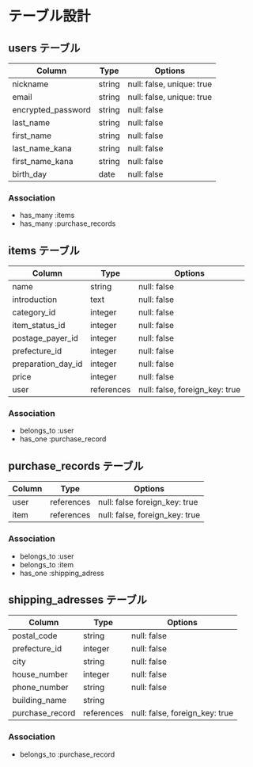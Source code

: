 # テーブル設計

## users テーブル

| Column             | Type   | Options                  |
| ----------------   | ------ | -------------------------|
| nickname           | string | null: false, unique: true|
| email              | string | null: false, unique: true|
| encrypted_password | string | null: false              |
| last_name          | string | null: false              |
| first_name         | string | null: false              |
| last_name_kana     | string | null: false              |
| first_name_kana    | string | null: false              |
| birth_day          | date   | null: false              |

### Association
- has_many :items
- has_many :purchase_records

## items テーブル

| Column             | Type       | Options                        |
| -------------------| -----------| -------------------------------|
| name               | string     | null: false                    |
| introduction       | text       | null: false                    |
| category_id        | integer    | null: false                    |
| item_status_id     | integer    | null: false                    |
| postage_payer_id   | integer    | null: false                    |
| prefecture_id      | integer    | null: false                    |
| preparation_day_id | integer    | null: false                    |
| price              | integer    | null: false                    |
| user               | references | null: false, foreign_key: true |

### Association
- belongs_to :user
- has_one :purchase_record

## purchase_records テーブル

| Column      | Type       | Options                        |
| ------------| ---------- | ------------------------------ |
| user        | references | null: false  foreign_key: true |
| item        | references | null: false, foreign_key: true |

### Association
- belongs_to :user
- belongs_to :item
- has_one :shipping_adress

## shipping_adresses テーブル

| Column           | Type       | Options                        |
| -----------------| ---------- | ------------------------------ |
| postal_code      | string     | null: false                    |
| prefecture_id    | integer    | null: false                    |
| city             | string     | null: false                    |
| house_number     | integer    | null: false                    |
| phone_number     | string     | null: false                    |
| building_name    | string     |                                |
| purchase_record  | references | null: false, foreign_key: true |

### Association
- belongs_to :purchase_record